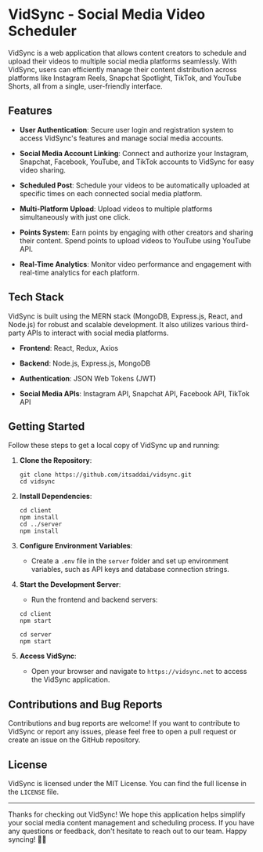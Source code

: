 # VidSync - Social Media Video Scheduler

VidSync is a web application that allows content creators to schedule and upload their videos to multiple social media platforms seamlessly. With VidSync, users can efficiently manage their content distribution across platforms like Instagram Reels, Snapchat Spotlight, TikTok, and YouTube Shorts, all from a single, user-friendly interface.

## Features

- **User Authentication**: Secure user login and registration system to access VidSync's features and manage social media accounts.

- **Social Media Account Linking**: Connect and authorize your Instagram, Snapchat, Facebook, YouTube, and TikTok accounts to VidSync for easy video sharing.

- **Scheduled Post**: Schedule your videos to be automatically uploaded at specific times on each connected social media platform.

- **Multi-Platform Upload**: Upload videos to multiple platforms simultaneously with just one click.

- **Points System**: Earn points by engaging with other creators and sharing their content. Spend points to upload videos to YouTube using YouTube API.

- **Real-Time Analytics**: Monitor video performance and engagement with real-time analytics for each platform.

## Tech Stack

VidSync is built using the MERN stack (MongoDB, Express.js, React, and Node.js) for robust and scalable development. It also utilizes various third-party APIs to interact with social media platforms.

- **Frontend**: React, Redux, Axios

- **Backend**: Node.js, Express.js, MongoDB

- **Authentication**: JSON Web Tokens (JWT)

- **Social Media APIs**: Instagram API, Snapchat API, Facebook API, TikTok API

## Getting Started

Follow these steps to get a local copy of VidSync up and running:

1. **Clone the Repository**:
   ```
   git clone https://github.com/itsaddai/vidsync.git
   cd vidsync
   ```

2. **Install Dependencies**:
   ```
   cd client
   npm install
   cd ../server
   npm install
   ```

3. **Configure Environment Variables**:
   - Create a `.env` file in the `server` folder and set up environment variables, such as API keys and database connection strings.

4. **Start the Development Server**:
   - Run the frontend and backend servers:
   ```
   cd client
   npm start
   ```
   ```
   cd server
   npm start
   ```

5. **Access VidSync**:
   - Open your browser and navigate to `https://vidsync.net` to access the VidSync application.

## Contributions and Bug Reports

Contributions and bug reports are welcome! If you want to contribute to VidSync or report any issues, please feel free to open a pull request or create an issue on the GitHub repository.

## License

VidSync is licensed under the MIT License. You can find the full license in the `LICENSE` file.

---

Thanks for checking out VidSync! We hope this application helps simplify your social media content management and scheduling process. If you have any questions or feedback, don't hesitate to reach out to our team. Happy syncing! 🎥🚀
